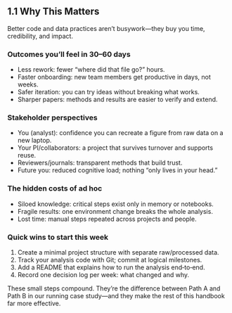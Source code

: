## 1.1 Why This Matters

Better code and data practices aren’t busywork—they buy you time, credibility, and impact.

### Outcomes you’ll feel in 30–60 days
- Less rework: fewer “where did that file go?” hours.
- Faster onboarding: new team members get productive in days, not weeks.
- Safer iteration: you can try ideas without breaking what works.
- Sharper papers: methods and results are easier to verify and extend.

### Stakeholder perspectives
- You (analyst): confidence you can recreate a figure from raw data on a new laptop.
- Your PI/collaborators: a project that survives turnover and supports reuse.
- Reviewers/journals: transparent methods that build trust.
- Future you: reduced cognitive load; nothing “only lives in your head.”

### The hidden costs of ad hoc
- Siloed knowledge: critical steps exist only in memory or notebooks.
- Fragile results: one environment change breaks the whole analysis.
- Lost time: manual steps repeated across projects and people.

### Quick wins to start this week
1. Create a minimal project structure with separate raw/processed data.
2. Track your analysis code with Git; commit at logical milestones.
3. Add a README that explains how to run the analysis end‑to‑end.
4. Record one decision log per week: what changed and why.

These small steps compound. They’re the difference between Path A and Path B in our running case study—and they make the rest of this handbook far more effective.
